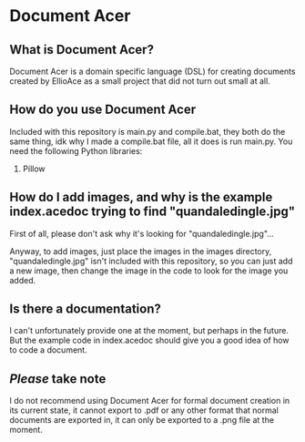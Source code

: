 # Document Acer
## What is Document Acer?
Document Acer is a domain specific language (DSL) for creating documents created by EllioAce as a small project that did not turn out small at all.

## How do you use Document Acer
Included with this repository is main.py and compile.bat, they both do the same thing, idk why I made a compile.bat file, all it does is run main.py.
You need the following Python libraries:
1. Pillow

## How do I add images, and why is the example index.acedoc trying to find "quandaledingle.jpg"
First of all, please don't ask why it's looking for "quandaledingle.jpg"...

Anyway, to add images, just place the images in the images directory, "quandaledingle.jpg" isn't included with this repository, so you can just add a new image, then change the image in the code to look for the image you added.

## Is there a documentation?
I can't unfortunately provide one at the moment, but perhaps in the future.
But the example code in index.acedoc should give you a good idea of how to code a document.

## **_Please_ take note**
I do not recommend using Document Acer for formal document creation in its current state, it cannot export to .pdf or any other format that normal documents are exported in, it can only be exported to a .png file at the moment.
